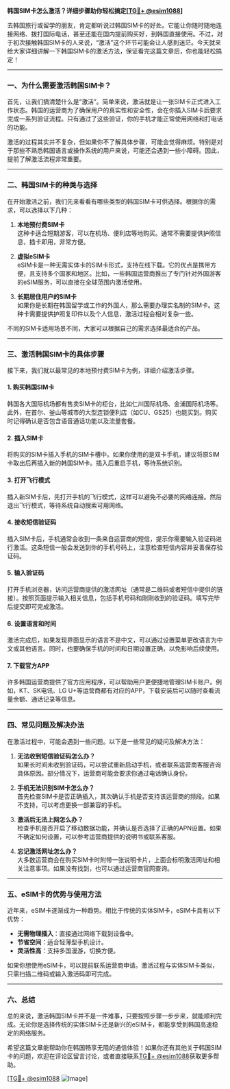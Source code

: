 **韩国SIM卡怎么激活？详细步骤助你轻松搞定[[TG💪+ @esim1088](https://t.me/s/esim1088)]**

去韩国旅行或留学的朋友，肯定都听说过韩国SIM卡的好处。它能让你随时随地连接网络、拨打国际电话，甚至还能在国内提前购买好，到韩国直接使用。不过，对于初次接触韩国SIM卡的人来说，“激活”这个环节可能会让人感到迷茫。今天就来给大家详细讲解一下韩国SIM卡的激活方法，保证看完这篇文章后，你也能轻松搞定！

---

### **一、为什么需要激活韩国SIM卡？**

首先，让我们搞清楚什么是“激活”。简单来说，激活就是让一张SIM卡正式进入工作状态。韩国的运营商为了确保用户的真实性和安全性，会在你插入SIM卡后要求完成一系列验证流程。只有通过了这些验证，你的手机才能正常使用网络和打电话的功能。

激活的过程其实并不复杂，但如果你不了解具体步骤，可能会觉得麻烦。特别是对于那些不熟悉韩国语言或操作系统的用户来说，可能还会遇到一些小障碍。因此，提前了解激活流程非常重要。

---

### **二、韩国SIM卡的种类与选择**

在开始激活之前，我们先来看看有哪些类型的韩国SIM卡可供选择。根据你的需求，可以选择以下几种：

1. **本地预付费SIM卡**  
   这种卡适合短期游客，可以在机场、便利店等地购买。通常不需要提供护照信息，插卡即用，非常方便。

2. **虚拟eSIM卡**  
   eSIM卡是一种无需实体卡的SIM卡形式，支持在线下载。它的优点是携带方便，且支持多个国家和地区。比如，一些韩国运营商推出了专门针对外国游客的eSIM服务，可以直接在全球范围内激活使用。

3. **长期居住用户的SIM卡**  
   如果你是长期在韩国留学或工作的外国人，那么需要办理实名制的SIM卡。这种卡需要提供护照复印件以及个人信息，激活过程会相对复杂一些。

不同的SIM卡适用场景不同，大家可以根据自己的需求选择最适合的产品。

---

### **三、激活韩国SIM卡的具体步骤**

接下来，我们就以最常见的本地预付费SIM卡为例，详细介绍激活步骤。

#### **1. 购买韩国SIM卡**
韩国各大国际机场都有售卖SIM卡的柜台，比如仁川国际机场、金浦国际机场等。此外，在首尔、釜山等城市的大型连锁便利店（如CU、GS25）也能买到。购买时记得确认是否包含语音通话功能以及流量套餐。

#### **2. 插入SIM卡**
将购买的SIM卡插入手机的SIM卡槽中。如果你使用的是双卡手机，建议将原SIM卡取出后再插入新的韩国SIM卡。插入后重启手机，等待系统识别。

#### **3. 打开飞行模式**
插入新SIM卡后，先打开手机的飞行模式，这样可以避免不必要的网络连接。然后退出飞行模式，等待系统自动搜索可用网络。

#### **4. 接收短信验证码**
插入SIM卡后，手机通常会收到一条来自运营商的短信，提示你需要输入验证码进行激活。这条短信一般会发送到你的手机号码上，注意检查短信内容并妥善保存验证码。

#### **5. 输入验证码**
打开手机浏览器，访问运营商提供的激活网址（通常是二维码或者短信中提供的链接）。按照页面提示输入相关信息，包括手机号码和刚刚收到的验证码。填写完毕后提交即可完成激活。

#### **6. 设置语言和时间**
激活完成后，如果发现界面显示的语言不是中文，可以通过设置菜单更改语言为中文或其他语言。同时，也要确保手机的时间和日期设置正确，以免影响后续使用。

#### **7. 下载官方APP**
许多韩国运营商提供了官方应用程序，可以帮助用户更便捷地管理SIM卡账户。例如，KT、SK电讯、LG U+等运营商都有对应的APP，下载安装后可以随时查看流量余额、通话记录等信息。

---

### **四、常见问题及解决办法**

在激活过程中，可能会遇到一些问题。以下是一些常见的疑问及解决方法：

1. **无法收到短信验证码怎么办？**  
   如果长时间未收到验证码，可以尝试重新启动手机，或者联系运营商客服咨询具体原因。部分情况下，运营商可能会要求你通过电话确认身份。

2. **手机无法识别SIM卡怎么办？**  
   首先检查SIM卡是否正确插入，其次确认手机是否支持该运营商的频段。如果不支持，可以考虑更换一部兼容的手机。

3. **激活后无法上网怎么办？**  
   检查手机是否开启了移动数据功能，并确认是否选择了正确的APN设置。如果不确定如何设置，可以参考运营商提供的说明书或联系客服。

4. **忘记激活网址怎么办？**  
   大多数运营商会在购买SIM卡时附带一张说明卡片，上面会标明激活网址和相关注意事项。如果没有找到，也可以通过运营商官网查询。

---

### **五、eSIM卡的优势与使用方法**

近年来，eSIM卡逐渐成为一种趋势。相比于传统的实体SIM卡，eSIM卡具有以下优势：

- **无需物理插入**：直接通过网络下载到设备中。
- **节省空间**：适合轻薄型手机设计。
- **灵活性高**：支持多国漫游，切换方便。

如果你想使用eSIM卡，可以提前联系运营商申请。激活过程与实体SIM卡类似，只需扫描二维码或输入激活码即可完成。

---

### **六、总结**

总的来说，激活韩国SIM卡并不是一件难事，只要按照步骤一步步来，就能顺利完成。无论你是选择传统的实体SIM卡还是新兴的eSIM卡，都能享受到韩国高速稳定的网络服务。

希望这篇文章能帮助你在韩国畅享无阻的通信体验！如果你还有其他关于韩国SIM卡的问题，欢迎在评论区留言讨论，或者直接联系[TG💪+ @esim1088](https://t.me/s/esim1088)获取更多帮助。

[[TG💪+ @esim1088](https://t.me/s/esim1088) ![Image](https://i.postimg.cc/4NQfJmqS/Snipaste-2025-05-13-00-14-12.png)]